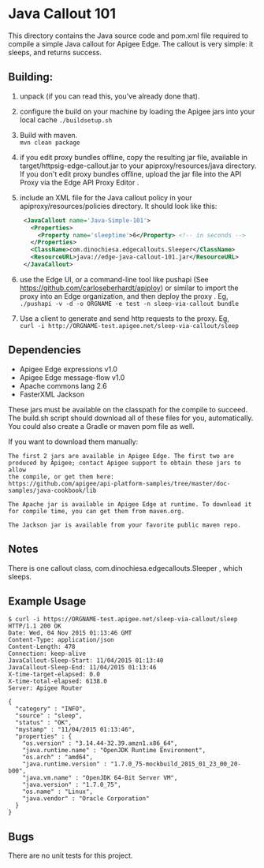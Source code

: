 # Java Callout 101

This directory contains the Java source code and pom.xml file required to
compile a simple Java callout for Apigee Edge. The callout is very simple: it sleeps, and returns success.

## Building:

1. unpack (if you can read this, you've already done that).

2. configure the build on your machine by loading the Apigee jars into your local cache
  ```./buildsetup.sh```

2. Build with maven.  
  ```mvn clean package```

3. if you edit proxy bundles offline, copy the resulting jar file, available in  target/httpsig-edge-callout.jar to your apiproxy/resources/java directory.  If you don't edit proxy bundles offline, upload the jar file into the API Proxy via the Edge API Proxy Editor . 

4. include an XML file for the Java callout policy in your
   apiproxy/resources/policies directory. It should look
   like this:  
   ```xml
    <JavaCallout name='Java-Simple-101'>
      <Properties>
        <Property name='sleeptime'>6</Property> <!-- in seconds -->
      </Properties>
      <ClassName>com.dinochiesa.edgecallouts.Sleeper</ClassName>
      <ResourceURL>java://edge-java-callout-101.jar</ResourceURL>
    </JavaCallout>
   ```  

5. use the Edge UI, or a command-line tool like pushapi (See
   https://github.com/carloseberhardt/apiploy) or similar to
   import the proxy into an Edge organization, and then deploy the proxy . 
   Eg,    
   ```./pushapi -v -d -o ORGNAME -e test -n sleep-via-callout bundle```

6. Use a client to generate and send http requests to the proxy. Eg,   
   ```curl -i http://ORGNAME-test.apigee.net/sleep-via-callout/sleep```




## Dependencies

- Apigee Edge expressions v1.0
- Apigee Edge message-flow v1.0
- Apache commons lang 2.6
- FasterXML Jackson

These jars must be available on the classpath for the compile to
succeed. The build.sh script should download all of these files for
you, automatically. You could also create a Gradle or maven pom file as
well. 

If you want to download them manually: 

    The first 2 jars are available in Apigee Edge. The first two are
    produced by Apigee; contact Apigee support to obtain these jars to allow
    the compile, or get them here: 
    https://github.com/apigee/api-platform-samples/tree/master/doc-samples/java-cookbook/lib

    The Apache jar is available in Apigee Edge at runtime. To download it for compile time, you can get them from maven.org. 

    The Jackson jar is available from your favorite public maven repo. 



## Notes

There is one callout class, com.dinochiesa.edgecallouts.Sleeper ,
which sleeps. 


## Example Usage

```
$ curl -i https://ORGNAME-test.apigee.net/sleep-via-callout/sleep
HTTP/1.1 200 OK
Date: Wed, 04 Nov 2015 01:13:46 GMT
Content-Type: application/json
Content-Length: 478
Connection: keep-alive
JavaCallout-Sleep-Start: 11/04/2015 01:13:40
JavaCallout-Sleep-End: 11/04/2015 01:13:46
X-time-target-elapsed: 0.0
X-time-total-elapsed: 6138.0
Server: Apigee Router

{
  "category" : "INFO",
  "source" : "sleep",
  "status" : "OK",
  "mystamp" : "11/04/2015 01:13:46",
  "properties" : {
    "os.version" : "3.14.44-32.39.amzn1.x86_64",
    "java.runtime.name" : "OpenJDK Runtime Environment",
    "os.arch" : "amd64",
    "java.runtime.version" : "1.7.0_75-mockbuild_2015_01_23_00_20-b00",
    "java.vm.name" : "OpenJDK 64-Bit Server VM",
    "java.version" : "1.7.0_75",
    "os.name" : "Linux",
    "java.vendor" : "Oracle Corporation"
  }
}
```

## Bugs

There are no unit tests for this project.
